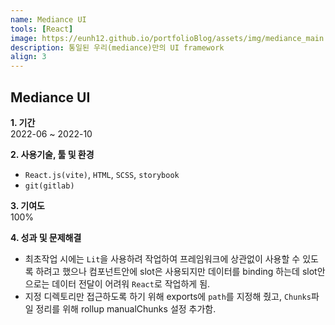 ```yaml
---
name: Mediance UI
tools: [React]
image: https://eunh12.github.io/portfolioBlog/assets/img/mediance_main.png
description: 통일된 우리(mediance)만의 UI framework
align: 3
---
```


## Mediance UI

**1. 기간**   
2022-06 ~ 2022-10  
  
**2. 사용기술, 툴 및 환경**   
- `React.js(vite)`, `HTML`, `SCSS`, `storybook`
- `git(gitlab)`
  
**3. 기여도**   
100%

**4. 성과 및 문제해결**
- 최초작업 시에는 `Lit`을 사용하려 작업하여 프레임워크에 상관없이 사용할 수 있도록 하려고 했으나 컴포넌트안에 slot은 사용되지만 데이터를 binding 하는데 slot안으로는 데이터 전달이 어려워 `React`로 작업하게 됨.
- 지정 디렉토리만 접근하도록 하기 위해 exports에 `path`를 지정해 줬고, `Chunks`파일 정리를 위해 rollup manualChunks 설정 추가함.